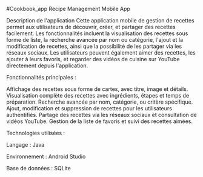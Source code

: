
#Cookbook_app
Recipe Management Mobile App

Description de l'application Cette application mobile de gestion de recettes permet aux utilisateurs de découvrir, créer, et partager des recettes facilement. Les fonctionnalités incluent la visualisation des recettes sous forme de liste, la recherche avancée par nom ou catégorie, l'ajout et la modification de recettes, ainsi que la possibilité de les partager via les réseaux sociaux. Les utilisateurs peuvent également aimer des recettes, les ajouter à leurs favoris, et regarder des vidéos de cuisine sur YouTube directement depuis l'application.

Fonctionnalités principales :

Affichage des recettes sous forme de cartes, avec titre, image et détails. Visualisation complète des recettes avec ingrédients, étapes et temps de préparation. Recherche avancée par nom, catégorie, ou critère spécifique. Ajout, modification et suppression de recettes pour les utilisateurs authentifiés. Partage des recettes via les réseaux sociaux et consultation de vidéos YouTube. Gestion de la liste de favoris et suivi des recettes aimées.

Technologies utilisées :

Langage : Java

Environnement : Android Studio

Base de données : SQLite
